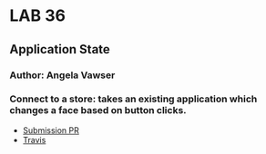 # LAB 36
## Application State
### Author: Angela Vawser
### Connect to a store: takes an existing application which changes a face based on button clicks.
* [Submission PR](https://github.com/angela-vawser-401/application-state/pull/1)
* [Travis](https://travis-ci.com/angela-vawser-401/application-state)
